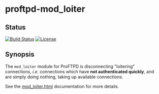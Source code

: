 proftpd-mod_loiter
==================

Status
------
[![Build Status](https://travis-ci.org/Castaglia/proftpd-mod_loiter.svg?branch=master)](https://travis-ci.org/Castaglia/proftpd-mod_loiter)
[![License](https://img.shields.io/badge/license-GPL-brightgreen.svg)](https://img.shields.io/badge/license-GPL-brightgreen.svg)


Synopsis
--------
The `mod_loiter` module for ProFTPD is disconnecting "loitering" connections,
_i.e._ connections which have **not authenticated quickly**, and are simply
doing nothing, taking up available connections.

See the [mod_loiter.html](https://htmlpreview.github.io/?https://github.com/Castaglia/proftpd-mod_loiter/blob/master/mod_loiter.html) documentation for more details.
